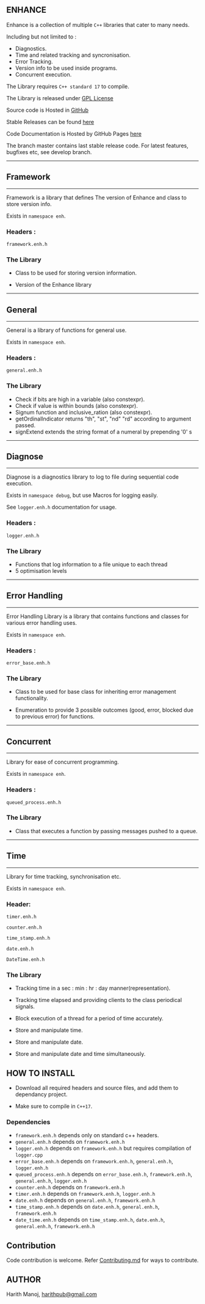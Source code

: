 [//]: # (\mainpage Enhance Main Page)

## ENHANCE ##

Enhance is a collection of multiple `C++` libraries that cater to many needs.

Including but not limited to :

* Diagnostics.
* Time and related tracking and syncronisation.
* Error Tracking.
* Version info to be used inside programs.
* Concurrent execution.

The Library requires `C++ standard 17` to compile.

The Library is released under [GPL License](https://github.com/harithmanoj/Enhance/blob/master/License.md)

Source code is Hosted in [GitHub](https://github.com/harithmanoj/Enhance)

Stable Releases can be found [here](https://github.com/harithmanoj/Enhance/releases)

Code Documentation is Hosted by GitHub Pages [here](https://harithmanoj.github.io/Enhance/index.html)

The branch master contains last stable release code. For latest features, bugfixes etc, see develop branch.

_______________________________________________________________________________
## Framework
_______________________________________________________________________________

Framework is a library that defines The version of Enhance and class to store
version info.

Exists in `namespace enh`.

### Headers :

`framework.enh.h`

### The Library 

* Class to be used for storing version information.

* Version of the Enhance library


_______________________________________________________________________________
## General
_______________________________________________________________________________

General is a library of functions for general use.

Exists in `namespace enh`.

### Headers :

`general.enh.h`

### The Library 

* Check if bits are high in a variable (also constexpr).
* Check if value is within bounds (also constexpr).
* Signum function and inclusive_ration (also constexpr).
* getOrdinalIndicator returns "th", "st", "nd" "rd" according to argument passed.
* signExtend extends the string format of a numeral by prepending '0' s
 
_______________________________________________________________________________
## Diagnose
_______________________________________________________________________________

Diagnose is a diagnostics library to log to file during sequential code 
execution.

Exists in `namespace debug`, but use Macros for logging easily.

See `logger.enh.h` documentation for usage.

### Headers :

`logger.enh.h`

### The Library 

* Functions that log information to a file unique to each thread
* 5 optimisation levels


_______________________________________________________________________________
## Error Handling
_______________________________________________________________________________

Error Handling Library is a library that contains functions and classes for 
various error handling uses.

Exists in `namespace enh`.

### Headers :

`error_base.enh.h`

### The Library 

* Class to be used for base class for inheriting error management functionality.

* Enumeration to provide 3 possible outcomes (good, error, blocked due to 
previous error) for functions.

_______________________________________________________________________________
## Concurrent
_______________________________________________________________________________

Library for ease of concurrent programming.

Exists in `namespace enh`.

### Headers :

`queued_process.enh.h`

### The Library 

* Class that executes a function by passing messages pushed to a queue.
_______________________________________________________________________________
## Time
_______________________________________________________________________________

Library for time tracking, synchronisation etc. 

Exists in `namespace enh`.

### Header:

`timer.enh.h`

`counter.enh.h`

`time_stamp.enh.h`

`date.enh.h`

`DateTime.enh.h`

### The Library 

* Tracking time in a sec : min : hr : day manner(representation).

* Tracking time elapsed and providing clients to the class periodical signals.

* Block execution of a thread for a period of time accurately.

* Store and manipulate time.

* Store and manipulate date.

* Store and manipulate date and time simultaneously.

## HOW TO INSTALL 

* Download all required headers and source files, and add them to dependancy 
project.

* Make sure to compile in `C++17`.

### Dependencies

* `framework.enh.h` depends only on standard c++ headers.
* `general.enh.h` depends on `framework.enh.h`
* `logger.enh.h` depends on `framework.enh.h` but requires compilation of `logger.cpp`
* `error_base.enh.h` depends on `framework.enh.h`, `general.enh.h`, `logger.enh.h`
* `queued_process.enh.h` depends on `error_base.enh.h`, `framework.enh.h`, `general.enh.h`, `logger.enh.h`
* `counter.enh.h` depends on `framework.enh.h`
* `timer.enh.h` depends on `framework.enh.h`, `logger.enh.h`
* `date.enh.h` depends on `general.enh.h`, `framework.enh.h`
* `time_stamp.enh.h` depends on `date.enh.h`, `general.enh.h`, `framework.enh.h`
* `date_time.enh.h` depends on `time_stamp.enh.h`, `date.enh.h`, `general.enh.h`, `framework.enh.h`



## Contribution


Code contribution is welcome. Refer [Contributing.md](https://github.com/harithmanoj/Enhance/blob/master/Contributing.md) for ways to contribute.



## AUTHOR

Harith Manoj, <harithpub@gmail.com>

